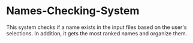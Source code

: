 # Names-Checking-System
This system checks if a name exists in the input files based on the user's selections. In addition, it gets the most ranked names and organize them.
